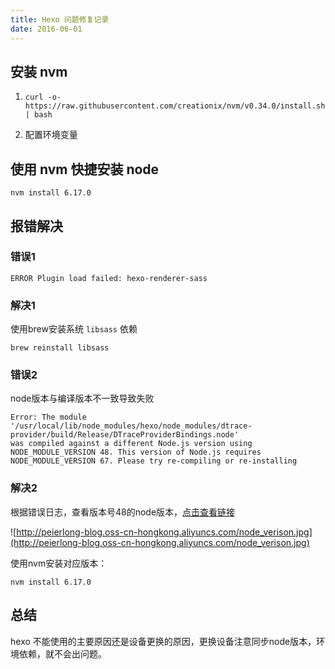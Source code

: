 ```yaml
---
title: Hexo 问题修复记录
date: 2016-06-01
---
```



## 安装 nvm

1. `curl -o- https://raw.githubusercontent.com/creationix/nvm/v0.34.0/install.sh | bash`

2. 配置环境变量

## 使用 nvm 快捷安装 node

```
nvm install 6.17.0
```

## 报错解决

### 错误1

```
ERROR Plugin load failed: hexo-renderer-sass
```

### 解决1

使用brew安装系统 `libsass` 依赖

```
brew reinstall libsass
```

### 错误2

node版本与编译版本不一致导致失败

```
Error: The module '/usr/local/lib/node_modules/hexo/node_modules/dtrace-provider/build/Release/DTraceProviderBindings.node'
was compiled against a different Node.js version using
NODE_MODULE_VERSION 48. This version of Node.js requires
NODE_MODULE_VERSION 67. Please try re-compiling or re-installing
```

### 解决2

根据错误日志，查看版本号48的node版本，[点击查看链接](https://nodejs.org/zh-cn/download/releases/)

![http://peierlong-blog.oss-cn-hongkong.aliyuncs.com/node_verison.jpg](http://peierlong-blog.oss-cn-hongkong.aliyuncs.com/node_verison.jpg)

使用nvm安装对应版本：

```
nvm install 6.17.0
```

## 总结

hexo 不能使用的主要原因还是设备更换的原因，更换设备注意同步node版本，环境依赖，就不会出问题。
